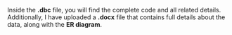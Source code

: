 Inside the **.dbc** file, you will find the complete code and all related details. Additionally, I have uploaded a **.docx** file that contains full details about the data, along with the **ER diagram**.
